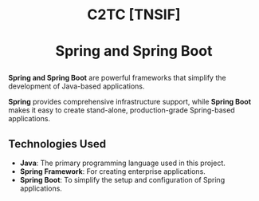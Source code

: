 # <p align="center">C2TC [TNSIF]</p>
# <p align="center">Spring and Spring Boot</p>

**Spring and Spring Boot** are powerful frameworks that simplify the development of Java-based applications. 

**Spring** provides comprehensive infrastructure support, while **Spring Boot** makes it easy to create stand-alone, production-grade Spring-based applications.

## Technologies Used

- **Java**: The primary programming language used in this project.
- **Spring Framework**: For creating enterprise applications.
- **Spring Boot**: To simplify the setup and configuration of Spring applications.

